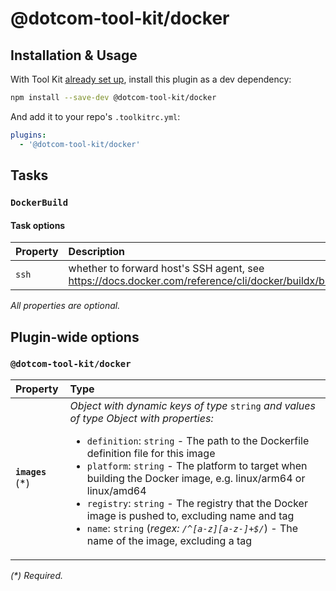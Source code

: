 # @dotcom-tool-kit/docker

## Installation & Usage

With Tool Kit [already set up](https://github.com/financial-times/dotcom-tool-kit#installing-and-using-tool-kit), install this plugin as a dev dependency:

```sh
npm install --save-dev @dotcom-tool-kit/docker
```

And add it to your repo's `.toolkitrc.yml`:

```yml
plugins:
  - '@dotcom-tool-kit/docker'
```

<!-- begin autogenerated docs -->
## Tasks

### `DockerBuild`


#### Task options

| Property | Description                                                                                             | Type      | Default |
| :------- | :------------------------------------------------------------------------------------------------------ | :-------- | :------ |
| `ssh`    | whether to forward host's SSH agent, see https://docs.docker.com/reference/cli/docker/buildx/build/#ssh | `boolean` | `false` |

_All properties are optional._


## Plugin-wide options

### `@dotcom-tool-kit/docker`

| Property          | Type                                                                                                                                                                                                                                                                                                                                                                                                                                                                                                                        |
| :---------------- | :-------------------------------------------------------------------------------------------------------------------------------------------------------------------------------------------------------------------------------------------------------------------------------------------------------------------------------------------------------------------------------------------------------------------------------------------------------------------------------------------------------------------------- |
| **`images`** (\*) | _Object with dynamic keys of type_ `string` _and values of type_ _Object with properties:_<ul><li>`definition`: `string` - The path to the Dockerfile definition file for this image</li><li>`platform`: `string` - The platform to target when building the Docker image, e.g. linux/arm64 or linux/amd64</li><li>`registry`: `string` - The registry that the Docker image is pushed to, excluding name and tag</li><li>`name`: `string` (_regex: `/^[a-z][a-z-]+$/`_) - The name of the image, excluding a tag</li></ul> |

_(\*) Required._
<!-- end autogenerated docs -->

